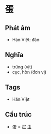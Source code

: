 # 蛋

## Phát âm
* Hán Việt: đản

## Nghĩa
* trứng (vịt)
* cục, hòn (đơn vị)

## Tags
* Hán Việt

## Cấu trúc
* 蛋 = [疋](疋.md) [虫](虫.md)

<script>window.HANZI_FIELD='蛋';</script>